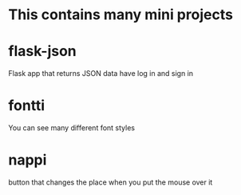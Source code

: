 # This contains many mini projects

# flask-json
 Flask app that returns JSON data have log in and sign in
# fontti
 You can see many different font styles
# nappi
 button that changes the place when you put the mouse over it